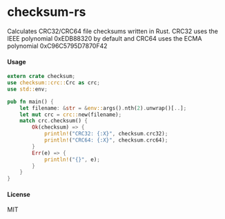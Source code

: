 # checksum-rs
Calculates CRC32/CRC64 file checksums written in Rust. 
CRC32 uses the IEEE polynomial 0xEDB88320 by default and 
CRC64 uses the ECMA polynomial 0xC96C5795D7870F42
#### Usage
```rust
extern crate checksum;
use checksum::crc::Crc as crc;
use std::env;

pub fn main() {
    let filename: &str = &env::args().nth(2).unwrap()[..];
    let mut crc = crc::new(filename);
    match crc.checksum() {
        Ok(checksum) => {
            println!("CRC32: {:X}", checksum.crc32);
            println!("CRC64: {:X}", checksum.crc64);
        }
        Err(e) => {
            println!("{}", e);
        }
    }
}
```
#### License
MIT
